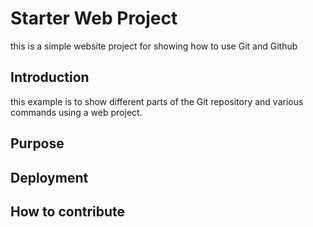 # Starter Web Project
this is a simple website project for showing how to use Git and Github
## Introduction  
this example is to show different parts of the Git repository and various 
commands using a web project.
## Purpose
## Deployment
## How to contribute